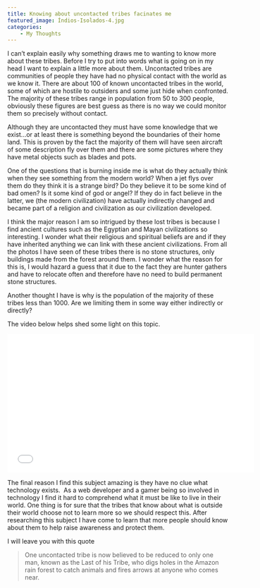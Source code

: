 ```yaml
---
title: Knowing about uncontacted tribes facinates me
featured_image: Índios-Isolados-4.jpg
categories:
    - My Thoughts
---
```


I can’t explain easily why something draws me to wanting to know more about these tribes. Before I try to put into words what is going on in my head I want to explain a little more about them. Uncontacted tribes are communities of people they have had no physical contact with the world as we know it. There are about 100 of known uncontacted tribes in the world, some of which are hostile to outsiders and some just hide when confronted. The majority of these tribes range in population from 50 to 300 people, obviously these figures are best guess as there is no way we could monitor them so precisely without contact.


Although they are uncontacted they must have some knowledge that we exist…or at least there is something beyond the boundaries of their home land. This is proven by the fact the majority of them will have seen aircraft of some description fly over them and there are some pictures where they have metal objects such as blades and pots.

One of the questions that is burning inside me is what do they actually think when they see something from the modern world? When a jet flys over them do they think it is a strange bird? Do they believe it to be some kind of bad omen? Is it some kind of god or angel? If they do in fact believe in the latter, we (the modern civilization) have actually indirectly changed and became part of a religion and civilization as our civilization developed.

I think the major reason I am so intrigued by these lost tribes is because I find ancient cultures such as the Egyptian and Mayan civilizations so interesting. I wonder what their religious and spiritual beliefs are and if they have inherited anything we can link with these ancient civilizations. From all the photos I have seen of these tribes there is no stone structures, only buildings made from the forest around them. I wonder what the reason for this is, I would hazard a guess that it due to the fact they are hunter gathers and have to relocate often and therefore have no need to build permanent stone structures.

Another thought I have is why is the population of the majority of these tribes less than 1000. Are we limiting them in some way either indirectly or directly?

The video below helps shed some light on this topic.


<iframe src="//www.youtube.com/embed/sLErPqqCC54?rel=0" height="315" width="560" allowfullscreen="" frameborder="0"></iframe>

The final reason I find this subject amazing is they have no clue what technology exists.  As a web developer and a gamer being so involved in technology I find it hard to comprehend what it must be like to live in their world. One thing is for sure that the tribes that know about what is outside their world choose not to learn more so we should respect this. After researching this subject I have come to learn that more people should know about them to help raise awareness and protect them.

I will leave you with this quote
<blockquote>One uncontacted tribe is now believed to be reduced to only one man, known as the Last of his Tribe, who digs holes in the Amazon rain forest to catch animals and fires arrows at anyone who comes near.</blockquote>